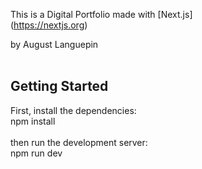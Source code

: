 This is a Digital Portfolio made with [Next.js] </br>
(https://nextjs.org)</br>

by August Languepin </br>
</br>
## Getting Started</br>

First, install the dependencies:</br>
npm install</br>
</br>
then run the development server:</br>
npm run dev

 
 
